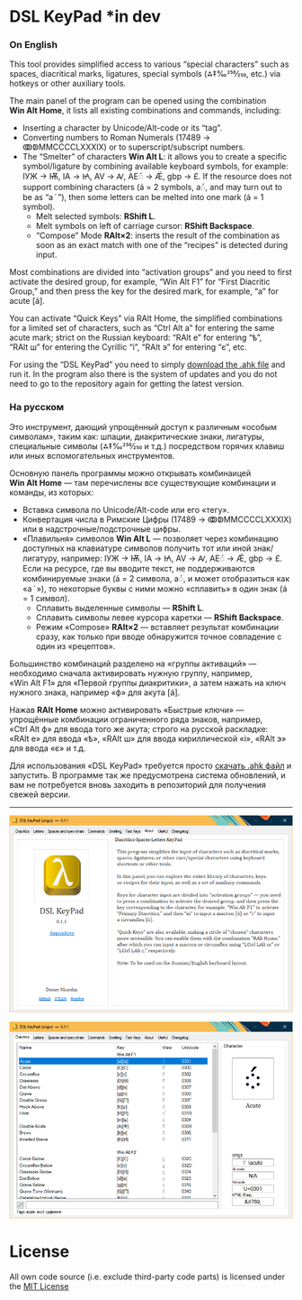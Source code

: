 # DSL KeyPad \*in dev

### On English

This tool provides simplified access to various “special characters” such as spaces, diacritical marks, ligatures, special symbols (⁂‡‰250⁄250, etc.) via hotkeys or other auxiliary tools.

The main panel of the program can be opened using the combination **Win Alt Home**, it lists all existing combinations and commands, including:

- Inserting a character by Unicode/Alt-code or its “tag”.
- Converting numbers to Roman Numerals (17489 → ↂↁⅯⅯⅭⅭⅭⅭⅬⅩⅩⅩⅨ) or to superscript/subscript numbers.
- The “Smelter” of characters **Win Alt L**: it allows you to create a specific symbol/ligature by combining available keyboard symbols, for example: ІУЖ → Ѭ, ІА → Ꙗ, AV → Ꜹ, AE◌́ → Ǽ, gbp → £. If the resource does not support combining characters (á = 2 symbols, a◌́, and may turn out to be as “a ́  ”), then some letters can be melted into one mark (á = 1 symbol).
  - Melt selected symbols: **RShift L**.
  - Melt symbols on left of carriage cursor: **RShift Backspace**.
  - “Compose” Mode **RAlt×2**: inserts the result of the combination as soon as an exact match with one of the “recipes” is detected during input.

Most combinations are divided into “activation groups” and you need to first activate the desired group, for example, “Win Alt F1” for “First Diacritic Group,” and then press the key for the desired mark, for example, “a” for acute \[á\].

You can activate “Quick Keys” via RAlt Home, the simplified combinations for a limited set of characters, such as “Ctrl Alt a” for entering the same acute mark; strict on the Russian keyboard: “RAlt е” for entering “ѣ”, “RAlt ш” for entering the Cyrillic “і”, “RAlt э” for entering “є”, etc.

For using the “DSL KeyPad” you need to simply [download the .ahk file](https://github.com/DemerNkardaz/DSL-KeyPad/blob/main/DSLKeyPad.ahk) and run it. In the program also there is the system of updates and you do not need to go to the repository again for getting the latest version.

### На русском

Это инструмент, дающий упрощённый доступ к различным «особым символам», таким как: шпации, диакритические знаки, лигатуры, специальные символы (⁂‡‰250⁄250 и т.д.) посредством горячих клавиш или иных вспомогательных инструментов.

Основную панель программы можно открывать комбинаицей **Win Alt Home** — там перечислены все существующие комбинации и команды, из которых:

- Вставка символа по Unicode/Alt-code или его «тегу».
- Конвертация числа в Римские Цифры (17489 → ↂↁⅯⅯⅭⅭⅭⅭⅬⅩⅩⅩⅨ) или в надстрочные/подстрочные цифры.
- «Плавильня» символов **Win Alt L** — позволяет через комбинацию доступных на клавиатуре символов получить тот или иной знак/лигатуру, например: ІУЖ → Ѭ, ІА → Ꙗ, AV → Ꜹ, AE◌́ → Ǽ, gbp → £. Если на ресурсе, где вы вводите текст, не поддерживаются комбинируемые знаки (á = 2 символа, a◌́, и может отобразиться как «a ́  »), то некоторые буквы с ними можно «сплавить» в один знак (á = 1 символ).
  - Сплавить выделенные символы — **RShift L**.
  - Сплавить символы левее курсора каретки — **RShift Backspace**.
  - Режим «Compose» **RAlt×2** — вставляет результат комбинации сразу, как только при вводе обнаружится точное совпадение с один из «рецептов».

Большинство комбинаций разделено на «группы активаций» — необходимо сначала активировать нужную группу, например, «Win Alt F1» для «Первой группы диакритики», а затем нажать на ключ нужного знака, например «ф» для акута \[á\].

Нажав **RAlt Home** можно активировать «Быстрые ключи» — упрощённые комбинации ограниченного ряда знаков, например, «Ctrl Alt ф» для ввода того же акута; строго на русской раскладке: «RAlt е» для ввода «ѣ», «RAlt ш» для ввода кириллической «і», «RAlt э» для ввода «є» и т.д.

Для использования «DSL KeyPad» требуется просто [скачать .ahk файл](https://github.com/DemerNkardaz/DSL-KeyPad/blob/main/DSLKeyPad.ahk) и запустить. В программе так же предусмотрена система обновлений, и вам не потребуется вновь заходить в репозиторий для получения свежей версии.

---

![](Images/20240905_0.png)

![](Images/20240905_1.png)

# License

All own code source (i.e. exclude third-party code parts) is licensed under the [MIT License](https://github.com/DemerNkardaz/DSL-KeyPad/blob/main/LICENSE)
